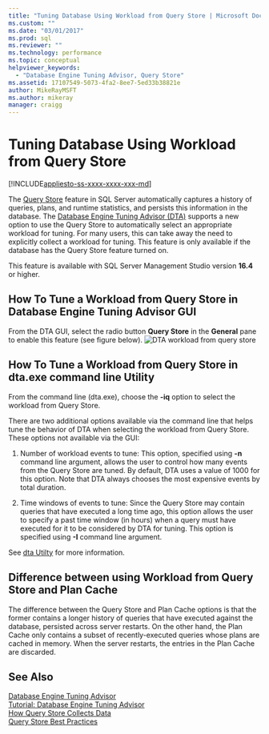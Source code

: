 ```yaml
---
title: "Tuning Database Using Workload from Query Store | Microsoft Docs"
ms.custom: ""
ms.date: "03/01/2017"
ms.prod: sql
ms.reviewer: ""
ms.technology: performance
ms.topic: conceptual
helpviewer_keywords: 
  - "Database Engine Tuning Advisor, Query Store"
ms.assetid: 17107549-5073-4fa2-8ee7-5ed33b38821e
author: MikeRayMSFT
ms.author: mikeray
manager: craigg
---
```

# Tuning Database Using Workload from Query Store
[!INCLUDE[appliesto-ss-xxxx-xxxx-xxx-md](../../includes/appliesto-ss-xxxx-xxxx-xxx-md.md)]


The [Query Store](../../relational-databases/performance/how-query-store-collects-data.md) feature in SQL Server automatically captures a history of queries, plans, and runtime statistics, and persists this information in the database. The [Database Engine Tuning Advisor (DTA)](../../relational-databases/performance/database-engine-tuning-advisor.md) supports a new option to use the Query Store to automatically select an appropriate workload for tuning. For many users, this can take away the need to explicitly collect a workload for tuning. This feature is only available if the database has the Query Store feature turned on. 
  
  This feature is available with SQL Server Management Studio version **16.4** or higher. 
  
How To Tune a Workload from Query Store in Database Engine Tuning Advisor GUI
---
From the DTA GUI, select the radio button **Query Store** in the **General** pane to enable this feature (see figure below).
![DTA workload from query store](../../relational-databases/performance/media/dta-workload-from-query-store.gif)
 
How To Tune a Workload from Query Store in dta.exe command line Utility
---
From the command line (dta.exe), choose the **-iq** option to select the workload from Query Store. 

There are two additional options available via the command line that helps tune the behavior of DTA when selecting the workload from Query Store. These options not available via the GUI:
  1. Number of workload events to tune: This option, specified using **-n** command line argument, allows the user to control how many events from the Query Store are tuned. By default, DTA uses a value of 1000 for this option. Note that DTA always chooses the most expensive events by total duration. 
  
  2. Time windows of events to tune: Since the Query Store may contain queries that have executed a long time ago, this option allows the user to specify a past time window (in hours) when a query must have executed for it to be considered by DTA for tuning. This option is specified using **-I** command line argument. 

See [dta Utilty](../../tools/dta/dta-utility.md) for more information.

Difference between using Workload from Query Store and Plan Cache 
--- 
The difference between the Query Store and Plan Cache options is that the former contains a longer history of queries that have executed against the database, persisted across server restarts. On the other hand, the Plan Cache only contains a subset of recently-executed queries whose plans are cached in memory. When the server restarts, the entries in the Plan Cache are discarded.

See Also 
--- 
[Database Engine Tuning Advisor](../../relational-databases/performance/database-engine-tuning-advisor.md)     
[Tutorial: Database Engine Tuning Advisor](Tutorial:%20Database%20Engine%20Tuning%20Advisor.md)     
[How Query Store Collects Data](../../relational-databases/performance/how-query-store-collects-data.md)     
[Query Store Best Practices](../../relational-databases/performance/best-practice-with-the-query-store.md)
